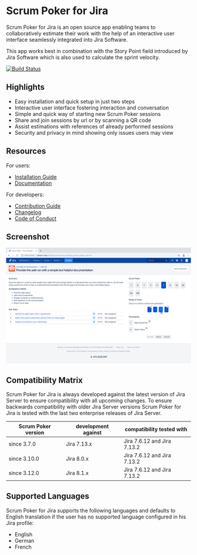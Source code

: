 # Scrum Poker for Jira

Scrum Poker for Jira is an open source app enabling teams to collaboratively estimate their work with the help of an interactive user interface seamlessly integrated into Jira Software.

This app works best in combination with the Story Point field introduced by Jira Software which is also used to calculate the sprint velocity.
        
[![Build Status](https://travis-ci.org/codescape/jira-scrum-poker.svg?branch=master)](https://travis-ci.org/codescape/jira-scrum-poker)

## Highlights

* Easy installation and quick setup in just two steps
* Interactive user interface fostering interaction and conversation
* Simple and quick way of starting new Scrum Poker sessions
* Share and join sessions by url or by scanning a QR code 
* Assist estimations with references of already performed sessions
* Security and privacy in mind showing only issues users may view

## Resources

For users:

* [Installation Guide](http://jira-scrum-poker.codescape.de/scrum-poker-installation)
* [Documentation](http://jira-scrum-poker.codescape.de)

For developers:

* [Contribution Guide](https://github.com/codescape/jira-scrum-poker/blob/master/contributing.md)
* [Changelog](https://github.com/codescape/jira-scrum-poker/blob/master/docs/changelog.md)
* [Code of Conduct](https://github.com/codescape/jira-scrum-poker/blob/master/code_of_conduct.md)

## Screenshot

![Screenshot of a Scrum Poker session](/docs/images/participate-in-scrum-poker-session-reveal-estimates.png)

## Compatibility Matrix

Scrum Poker for Jira is always developed against the latest version of Jira Server to ensure compatibility with all upcoming changes.
To ensure backwards compatibility with older Jira Server versions Scrum Poker for Jira is tested with the last two enterprise releases of Jira Server.

| Scrum Poker version | development against | compatibility tested with   |
|---------------------|---------------------|-----------------------------|
| since 3.7.0         | Jira 7.13.x         | Jira 7.6.12 and Jira 7.13.2 |
| since 3.10.0        | Jira 8.0.x          | Jira 7.6.12 and Jira 7.13.2 |
| since 3.12.0        | Jira 8.1.x          | Jira 7.6.12 and Jira 7.13.2 |

## Supported Languages

Scrum Poker for Jira supports the following languages and defaults to English translation if the user has no supported language configured in his Jira profile:

* English
* German
* French
